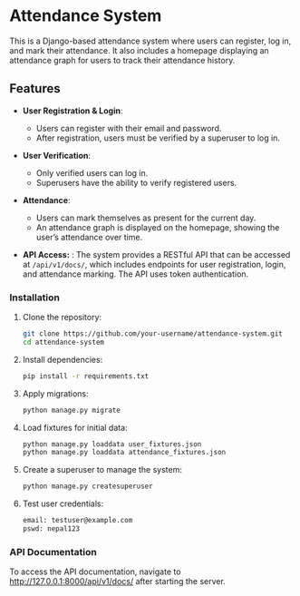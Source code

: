 # Attendance System

This is a Django-based attendance system where users can register, log in, and mark their attendance. It also includes a homepage displaying an attendance graph for users to track their attendance history.

## Features

- **User Registration & Login**: 
  - Users can register with their email and password.
  - After registration, users must be verified by a superuser to log in.
  
- **User Verification**:
  - Only verified users can log in.
  - Superusers have the ability to verify registered users.

- **Attendance**:
  - Users can mark themselves as present for the current day.
  - An attendance graph is displayed on the homepage, showing the user’s attendance over time.

- **API Access:** :
The system provides a RESTful API that can be accessed at `/api/v1/docs/`, which includes endpoints for user registration, login, and attendance marking. The API uses token authentication.


### Installation

1. Clone the repository:
    ```bash
    git clone https://github.com/your-username/attendance-system.git
    cd attendance-system
    ```

2. Install dependencies:
    ```bash
    pip install -r requirements.txt
    ```

3. Apply migrations:
    ```bash
    python manage.py migrate
    ```

4. Load fixtures for initial data:
    ```bash
    python manage.py loaddata user_fixtures.json
    python manage.py loaddata attendance_fixtures.json
    ```

5. Create a superuser to manage the system:
    ```bash
    python manage.py createsuperuser
    ```

5. Test user credentials:
    ```bash
    email: testuser@example.com
    pswd: nepal123
    ```
### API Documentation

To access the API documentation, navigate to http://127.0.0.1:8000/api/v1/docs/ after starting the server.